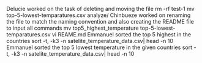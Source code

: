 Delucie worked on the task of deleting and moving the file
    rm -rf test-1 mv top-5-lowest-temparatures.csv analyze/
Chinbueze worked on renaming the file to match the naming convention and also creating the README file to input all commands
    mv top5_highest_temperature top-5-lowest-temparatures.csv vi REAME.md
Emmanuel sorted the top 5 highest in the countries 
    sort -t, -k3 -n satelite_temperature_data.csv| head -n 10
Emmanuel sorted the top 5 lowest temperature in the given countries
  sort -t, -k3 -n satelite_temperature_data.csv| head -n 10

